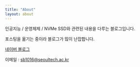 ```yaml
---
title: "About"
layout: about
---
```



인공지능 / 운영체제 / NVMe SSD와 관련된 내용을 다루는 블로그입니다.

포스팅을 옮기는 중이라 블로그가 많이 난잡합니다.

[네이버 블로그](https://blog.naver.com/sb1016/222229150256)

이메일 : sb1016@seoultech.ac.kr
